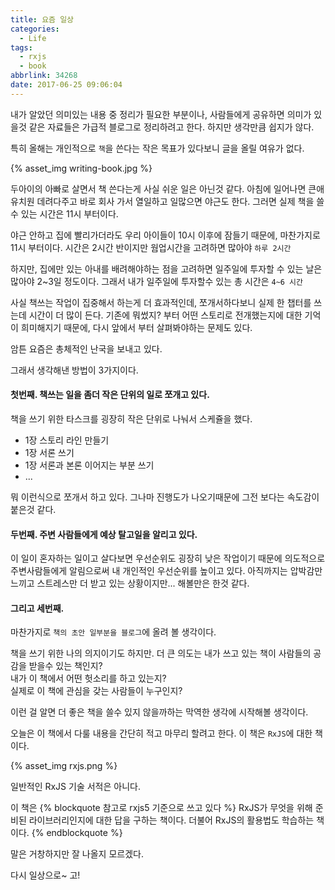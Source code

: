 ```yaml
---
title: 요즘 일상
categories:
  - Life
tags:
  - rxjs
  - book
abbrlink: 34268
date: 2017-06-25 09:06:04
---
```


내가 알았던 의미있는 내용 중 정리가 필요한 부분이나, 사람들에게 공유하면 의미가 있을것 같은 자료들은 가급적 블로그로 정리하려고 한다. 하지만 생각만큼 쉽지가 않다.

특히 올해는 개인적으로 `책`을 쓴다는 작은 목표가 있다보니 글을 올릴 여유가 없다.

{% asset_img writing-book.jpg %}

두아이의 아빠로 살면서 책 쓴다는게 사실 쉬운 일은 아닌것 같다.
아침에 일어나면 큰애 유치원 데려다주고 바로 회사 가서 열일하고
일많으면 야근도 한다.
그러면 실제 책을 쓸 수 있는 시간은 11시 부터이다.

야근 안하고 집에 빨리가더라도 우리 아이들이 10시 이후에 잠들기 때문에, 마찬가지로 11시 부터이다.
시간은 2시간 반이지만 웜업시간을 고려하면 많아야 `하루 2시간`

하지만, 집에만 있는 아내를 배려해야하는 점을 고려하면 일주일에 투자할 수 있는 날은 많아야 2~3일 정도이다.
그래서 내가 일주일에 투자할수 있는 총 시간은 `4~6 시간`

사실 책쓰는 작업이 집중해서 하는게 더 효과적인데, 쪼개서하다보니 실제 한 챕터를 쓰는데 시간이 더 많이 든다.
기존에 뭐썼지? 부터 어떤 스토리로 전개했는지에 대한 기억이 희미해지기 때문에, 다시 앞에서 부터 살펴봐야하는 문제도 있다.

암튼 요즘은 총체적인 난국을 보내고 있다.

그래서 생각해낸 방법이 3가지이다.

#### 첫번째. 책쓰는 일을 좀더 작은 단위의 일로 쪼개고 있다.

책을 쓰기 위한 타스크를 굉장히 작은 단위로 나눠서 스케쥴을 했다.

- 1장 스토리 라인 만들기
- 1장 서론 쓰기
- 1장 서론과 본론 이어지는 부분 쓰기
- ...

뭐 이런식으로 쪼개서 하고 있다.
그나마 진행도가 나오기때문에 그전 보다는 속도감이 붙은것 같다.

#### 두번째. 주변 사람들에게 예상 탈고일을 알리고 있다.

이 일이 혼자하는 일이고 살다보면 우선순위도 굉장히 낮은 작업이기 때문에 의도적으로 주변사람들에게 알림으로써 내 개인적인 우선순위를 높이고 있다.
아직까지는 압박감만 느끼고 스트레스만 더 받고 있는 상황이지만...
해볼만은 한것 같다.

#### 그리고 세번째.

마찬가지로 `책의 초안 일부분을 블로그`에 올려 볼 생각이다.

책을 쓰기 위한 나의 의지이기도 하지만.
더 큰 의도는 내가 쓰고 있는 책이 사람들의 공감을 받을수 있는 책인지?  
내가 이 책에서 어떤 헛소리를 하고 있는지?  
실제로 이 책에 관심을 갖는 사람들이 누구인지?

이런 걸 알면 더 좋은 책을 쓸수 있지 않을까하는 막역한 생각에 시작해볼 생각이다.

오늘은 이 책에서 다룰 내용을 간단히 적고 마무리 할려고 한다.
이 책은 `RxJS`에 대한 책이다.

{% asset_img rxjs.png %}

일반적인 RxJS 기술 서적은 아니다.

이 책은
{% blockquote 참고로 rxjs5 기준으로 쓰고 있다 %}
RxJS가 무엇을 위해 준비된 라이브러리인지에 대한 답을 구하는 책이다. 더불어 RxJS의 활용법도 학습하는 책이다.
{% endblockquote %}

말은 거창하지만 잘 나올지 모르겠다.

다시 일상으로~ 고!
